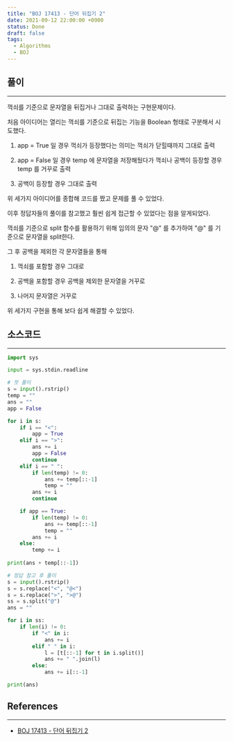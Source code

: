 ```yaml
---
title: "BOJ 17413 - 단어 뒤집기 2"
date: 2021-09-12 22:00:00 +0900
status: Done
draft: false
tags:
  - Algorithms
  - BOJ
---
```

## 풀이
---
꺽쇠를 기준으로 문자열을 뒤집거나 그대로 출력하는 구현문제이다.



처음 아이디어는 열리는 꺽쇠를 기준으로 뒤집는 기능을 Boolean 형태로 구분해서 시도했다.

1. app = True 일 경우 꺽쇠가 등장했다는 의미는 꺽쇠가 닫힐때까지 그대로 출력

2. app = False 일 경우 temp 에 문자열을 저장해뒀다가 꺽쇠나 공백이 등장할 경우 temp 를 거꾸로 출력

3. 공백이 등장할 경우 그대로 출력



위 세가지 아이디어를 종합해 코드를 짰고 문제를 풀 수 있었다.



이후 정답자들의 풀이를 참고했고 훨씬 쉽게 접근할 수 있었다는 점을 알게되었다.

꺽쇠를 기준으로 split 함수를 활용하기 위해 임의의 문자 "@" 를 추가하여 "@" 를 기준으로 문자열을 split한다.



그 후 공백을 제외한 각 문자열들을 통해

1. 꺽쇠를 포함할 경우 그대로

2. 공백을 포함할 경우 공백을 제외한 문자열을 거꾸로

3. 나머지 문자열은 거꾸로



위 세가지 구현을 통해 보다 쉽게 해결할 수 있었다.

## 소스코드
---
```python
import sys

input = sys.stdin.readline

# 첫 풀이
s = input().rstrip()
temp = ""
ans = ""
app = False

for i in s:
    if i == "<":
        app = True
    elif i == ">":
        ans += i
        app = False
        continue
    elif i == " ":
        if len(temp) != 0:
            ans += temp[::-1]
            temp = ""
        ans += i
        continue

    if app == True:
        if len(temp) != 0:
            ans += temp[::-1]
            temp = ""
        ans += i
    else:
        temp += i
    
print(ans + temp[::-1])

# 정답 참고 후 풀이
s = input().rstrip()
s = s.replace("<", "@<")
s = s.replace(">", ">@")
ss = s.split("@")
ans = ""

for i in ss:
    if len(i) != 0:
        if "<" in i:
            ans += i
        elif " " in i:
            l = [t[::-1] for t in i.split()]
            ans += " ".join(l)
        else:
            ans += i[::-1]

print(ans)
```

## References
---
- [BOJ 17413 - 단어 뒤집기 2](https://www.acmicpc.net/problem/17413)
